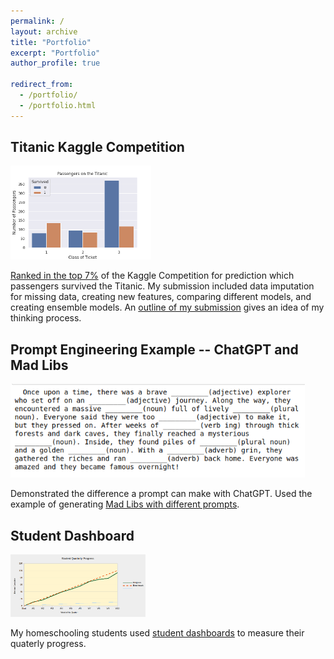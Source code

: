 ```yaml
---
permalink: /
layout: archive
title: "Portfolio"
excerpt: "Portfolio"
author_profile: true

redirect_from: 
  - /portfolio/
  - /portfolio.html
---
```


Titanic Kaggle Competition
-----

<img height="150" src="/images/titanic.png">

[Ranked in the top 7%](https://www.kaggle.com/competitions/titanic/leaderboard) of the Kaggle Competition for prediction which passengers survived the Titanic.  My submission included data imputation for missing data, creating new features, comparing different models, and creating ensemble models.  An [outline of my submission](https://github.com/JennySteichen/JennySteichen.github.io/blob/master/_portfolio/TitanicPredictionNotebook.ipynb) gives an idea of my thinking process.

Prompt Engineering Example -- ChatGPT and Mad Libs
------

<img height="150" src="/images/MadLibGenerated.png">

Demonstrated the difference a prompt can make with ChatGPT.  Used the example of generating [Mad Libs with different prompts](https://github.com/JennySteichen/JennySteichen.github.io/blob/master/_portfolio/ChatGPT_MadLib_Generator.ipynb).

Student Dashboard
------

<img height="100" src="/images/student_dashboard.png">

My homeschooling students used [student dashboards](https://github.com/JennySteichen/JennySteichen.github.io/blob/master/_portfolio/Student%20Dashboard.xlsx) to measure their quaterly progress.

